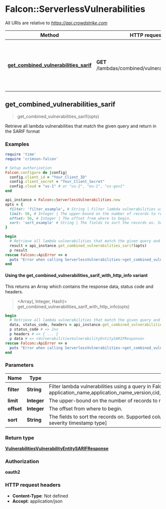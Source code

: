 # Falcon::ServerlessVulnerabilities

All URIs are relative to *https://api.crowdstrike.com*

| Method | HTTP request | Description |
| ------ | ------------ | ----------- |
| [**get_combined_vulnerabilities_sarif**](ServerlessVulnerabilities.md#get_combined_vulnerabilities_sarif) | **GET** /lambdas/combined/vulnerabilities/sarif/v1 | Retrieve all lambda vulnerabilities that match the given query and return in the SARIF format |


## get_combined_vulnerabilities_sarif

> <VulnerabilitiesVulnerabilityEntitySARIFResponse> get_combined_vulnerabilities_sarif(opts)

Retrieve all lambda vulnerabilities that match the given query and return in the SARIF format

### Examples

```ruby
require 'time'
require 'crimson-falcon'

# Setup authorization
Falcon.configure do |config|
  config.client_id = "Your_Client_ID"
  config.client_secret = "Your_Client_Secret"
  config.cloud = "us-1" # or "us-2", "eu-1", "us-gov1"
end

api_instance = Falcon::ServerlessVulnerabilities.new
opts = {
  filter: 'filter_example', # String | Filter lambda vulnerabilities using a query in Falcon Query Language (FQL).Supported filters:  application_name,application_name_version,cid,cloud_account_id,cloud_account_name,cloud_provider,cve_id,cvss_base_score,exprt_rating,first_seen_timestamp,function_name,function_resource_id,is_supported,is_valid_asset_id,layer,region,runtime,severity,timestamp,type
  limit: 56, # Integer | The upper-bound on the number of records to retrieve.
  offset: 56, # Integer | The offset from where to begin.
  sort: 'sort_example' # String | The fields to sort the records on. Supported columns:  [application_name application_name_version cid cloud_account_id cloud_account_name cloud_provider cve_id cvss_base_score exprt_rating first_seen_timestamp function_resource_id is_supported layer region runtime severity timestamp type]
}

begin
  # Retrieve all lambda vulnerabilities that match the given query and return in the SARIF format
  result = api_instance.get_combined_vulnerabilities_sarif(opts)
  p result
rescue Falcon::ApiError => e
  puts "Error when calling ServerlessVulnerabilities->get_combined_vulnerabilities_sarif: #{e}"
end
```

#### Using the get_combined_vulnerabilities_sarif_with_http_info variant

This returns an Array which contains the response data, status code and headers.

> <Array(<VulnerabilitiesVulnerabilityEntitySARIFResponse>, Integer, Hash)> get_combined_vulnerabilities_sarif_with_http_info(opts)

```ruby
begin
  # Retrieve all lambda vulnerabilities that match the given query and return in the SARIF format
  data, status_code, headers = api_instance.get_combined_vulnerabilities_sarif_with_http_info(opts)
  p status_code # => 2xx
  p headers # => { ... }
  p data # => <VulnerabilitiesVulnerabilityEntitySARIFResponse>
rescue Falcon::ApiError => e
  puts "Error when calling ServerlessVulnerabilities->get_combined_vulnerabilities_sarif_with_http_info: #{e}"
end
```

### Parameters

| Name | Type | Description | Notes |
| ---- | ---- | ----------- | ----- |
| **filter** | **String** | Filter lambda vulnerabilities using a query in Falcon Query Language (FQL).Supported filters:  application_name,application_name_version,cid,cloud_account_id,cloud_account_name,cloud_provider,cve_id,cvss_base_score,exprt_rating,first_seen_timestamp,function_name,function_resource_id,is_supported,is_valid_asset_id,layer,region,runtime,severity,timestamp,type | [optional] |
| **limit** | **Integer** | The upper-bound on the number of records to retrieve. | [optional] |
| **offset** | **Integer** | The offset from where to begin. | [optional] |
| **sort** | **String** | The fields to sort the records on. Supported columns:  [application_name application_name_version cid cloud_account_id cloud_account_name cloud_provider cve_id cvss_base_score exprt_rating first_seen_timestamp function_resource_id is_supported layer region runtime severity timestamp type] | [optional] |

### Return type

[**VulnerabilitiesVulnerabilityEntitySARIFResponse**](VulnerabilitiesVulnerabilityEntitySARIFResponse.md)

### Authorization

**oauth2**

### HTTP request headers

- **Content-Type**: Not defined
- **Accept**: application/json

